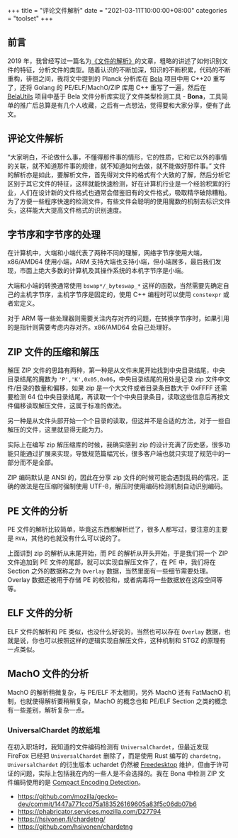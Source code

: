 +++
title = "评论文件解析"
date = "2021-03-11T10:00:00+08:00"
categories = "toolset"
+++

## 前言

2019 年，我曾经写过一篇名为[《文件的解析》](https://forcemz.net/toolset/2019/01/25/FileParsing/)的文章，粗略的讲述了如何识别文件的特征，分析文件的类型。随着认识的不断加深，知识的不断积累，代码的不断重构，徘徊之间，我将文中提到的 Planck 分析库在 [Bela](https://github.com/fcharlie/bela) 项目中用 C++20 重写了，还将 Golang 的 PE/ELF/MachO/ZIP 库用 C++ 重写了一遍，然后在 [BelaUtils](https://github.com/fcharlie/BelaUtils) 项目中基于 Bela 文件分析库实现了文件类型检测工具 - **Bona**，工具简单的推广后总算是有几个人收藏，之后有一点想法，觉得要和大家分享，便有了此文。

## 评论文件解析

“大家明白，不论做什么事，不懂得那件事的情形，它的性质，它和它以外的事情的关联，就不知道那件事的规律，就不知道如何去做，就不能做好那件事。” 文件的解析亦是如此，要解析文件，首先得对文件的格式有个大致的了解，然后分析它区别于其它文件的特征，这样就能快速检测，好在计算机行业是一个经验积累的行业，人们在设计新的文件格式也通常会借鉴旧有的文件格式，吸取精华破除糟粕。为了方便一些程序快速的检测文件，有些文件会聪明的使用魔数的机制去标识文件头，这样能大大提高文件格式的识别速度。

## 字节序和字节序的处理

在计算机中，大端和小端代表了两种不同的理解，网络字节序使用大端，x86/AMD64 使用小端，ARM 支持大端也支持小端，但小端居多，最后我们发现，市面上绝大多数的计算机及其操作系统的本机字节序是小端。

大端和小端的转换通常使用 `bswap*/_byteswap_*` 这样的函数，当然需要先确定自己的主机字节序，主机字节序是固定的，使用 C++ 编程时可以使用 `constexpr` 或者宏定义。

对于 ARM 等一些处理器则需要关注内存对齐的问题，在转换字节序时，如果引用的是指针则需要考虑内存对齐。x86/AMD64 会自己处理好。

## ZIP 文件的压缩和解压

解压 ZIP 文件的思路有两种，第一种是从文件末尾开始找到中央目录结尾，中央目录结尾的魔数为 `'P','K',0x05,0x06`，中央目录结尾的用处是记录 zip 文件中文件/目录的数量和偏移，如果 zip 是一个大文件或者目录条目数大于 0xFFFF 还需要检测 64 位中央目录结尾，再读取一个个中央目录条目，读取这些信息后再按文件偏移读取解压文件，这属于标准的做法。

另一种是从文件头部开始一个个目录的读取，但这并不是合适的方法，对于一些自解压的文件，这里就显得无能为力。

实际上在编写 zip 解压缩库的时候，我确实感到 zip 的设计充满了历史感，很多功能只能通过扩展来实现，导致规范篇幅冗长，很多客户端也就只实现了规范中的一部分而不是全部。

ZIP 编码默认是 ANSI 的，因此在分享 zip 文件的时候可能会遇到乱码的情况，正确的做法是在压缩时强制使用 UTF-8，解压时使用编码检测机制自动识别编码。 

## PE 文件的分析

PE 文件的解析比较简单，毕竟这东西都解析烂了，很多人都写过，要注意的主要是 `RVA`，其他的也就没有什么可以说的了。

上面讲到 zip 的解析从末尾开始，而 PE 的解析从开头开始，于是我们将一个 ZIP 文件追加到 PE 文件的尾部，就可以实现自解压文件了，在 PE 中，我们将在 Section 之外的数据称之为 `Overlay` 数据，当然里面有一些细节需要处理。Overlay 数据还被用于存储 PE 的校验和，或者病毒将一些数据放在这段空间等等。

## ELF 文件的分析

ELF 文件的解析和 PE 类似，也没什么好说的，当然也可以存在 `Overlay` 数据，也就是说，你也可以按照这样的逻辑实现自解压文件，这种机制和 STGZ 的原理有一点类似。

## MachO 文件的分析

MachO 的解析稍微复杂，与 PE/ELF 不太相同，另外 MachO 还有 FatMachO 机制，也就使得解析要稍稍复杂，MachO 的概念也和 PE/ELF Section 之类的概念有一些差别，解析复杂一点。

### UniversalChardet 的故纸堆

在初入职场时，我知道的文件编码检测有 `UniversalChardet`，但最近发现 FireFox 已经把 `UniversalChardet` 删除了，而是使用 Rust 编写的 `chardetng`，`UniversalChardet` 的衍生版本 uchardet 仍然被 [Freedesktop](https://www.freedesktop.org/wiki/Software/uchardet/) 维护，但由于许可证的问题，实际上包括我在内的一些人是不会选择的。我在 Bona 中检测 ZIP 文件编码使用的是 [Compact Encoding Detection](https://github.com/google/compact_enc_det)。

+   https://github.com/mozilla/gecko-dev/commit/1447a771ccd75a183526169605a83f5c06db07b6
+   https://phabricator.services.mozilla.com/D27794
+   https://hsivonen.fi/chardetng/
+   https://github.com/hsivonen/chardetng